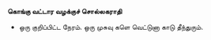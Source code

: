 **கொங்கு வட்டார வழக்குச் சொல்லகராதி**
- ஒரு குறிப்பிட்ட நேரம். ஒரு முசுவு களெ வெட்டுனா காடு தீந்துரும்.

